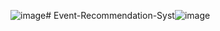 ![image](https://github.com/user-attachments/assets/d2f6b90c-b475-4ee0-a83b-ce41708c48d4)# Event-Recommendation-Syst![image](https://github.com/user-attachments/assets/db3e70ba-3432-400b-904d-b5b809653412)
